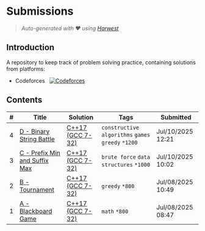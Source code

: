 Submissions
======================
> *Auto-generated with ❤ using [Harwest](https://github.com/nileshsah/harwest-tool)*

## Introduction

A repository to keep track of problem solving practice, containing solutions from platforms:
* Codeforces &nbsp; [![Codeforces](https://cp-logo.vercel.app/codeforces/sebascert)](https://codeforces.com/profile/sebascert)


## Contents

| # | Title | Solution | Tags | Submitted |
|---| ----- | -------- | ---- | --------- |
4 | [D - Binary String Battle](https://codeforces.com/contest/2123/problem/D) | [C++17 (GCC 7-32)](./codeforces/2123/D.cpp) | `constructive algorithms` `games` `greedy` `*1200` | Jul/10/2025 12:21 | 
3 | [C - Prefix Min and Suffix Max](https://codeforces.com/contest/2123/problem/C) | [C++17 (GCC 7-32)](./codeforces/2123/C.cpp) | `brute force` `data structures` `*1000` | Jul/10/2025 10:02 | 
2 | [B - Tournament](https://codeforces.com/contest/2123/problem/B) | [C++17 (GCC 7-32)](./codeforces/2123/B.cpp) | `greedy` `*800` | Jul/08/2025 10:49 | 
1 | [A - Blackboard Game](https://codeforces.com/contest/2123/problem/A) | [C++17 (GCC 7-32)](./codeforces/2123/A.cpp) | `math` `*800` | Jul/08/2025 08:47 | 